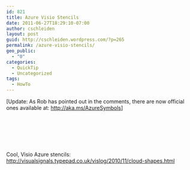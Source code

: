 ```yaml
---
id: 821
title: Azure Visio Stencils
date: 2011-06-27T18:29:10-07:00
author: cschleiden
layout: post
guid: http://cschleiden.wordpress.com/?p=265
permalink: /azure-visio-stencils/
geo_public:
  - "0"
categories:
  - QuickTip
  - Uncategorized
tags:
  - HowTo
---
```

<div>
  <p>
    [Update: As Rob has pointed out in the comments, there are now official ones available at: <a class="comment-link" href="http://aka.ms/AzureSymbols" rel="nofollow">http://aka.ms/AzureSymbols</a>]
  </p>
  
  <p>
    &nbsp;
  </p>
  
  <p>
    &nbsp;
  </p>
  
  <p>
    &nbsp;
  </p>
  
  <p>
    Cool, Visio Azure stencils:<a href="http://visualsignals.typepad.co.uk/vislog/2010/11/cloud-shapes.html"><br /> http://visualsignals.typepad.co.uk/vislog/2010/11/cloud-shapes.html</a>
  </p>
</div>